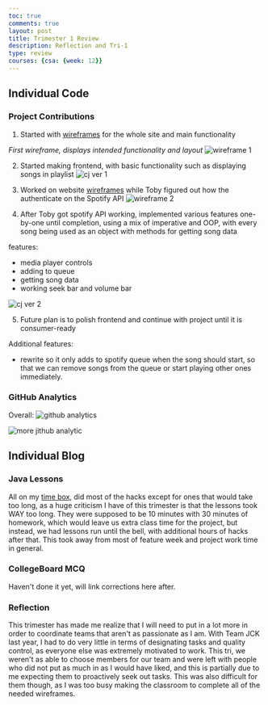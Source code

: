 ```yaml
---
toc: true
comments: true
layout: post
title: Trimester 1 Review
description: Reflection and Tri-1
type: review
courses: {csa: {week: 12}}
---
```


## Individual Code

### Project Contributions

1. Started with [wireframes](https://docs.google.com/presentation/d/1JFz59CtWL6IM7yGFAZ1xzYOHxlSQSY-VCx7tz9tGuJg/edit?usp=sharing) for the whole site and main functionality

*First wireframe, displays intended functionality and layout*
![wireframe 1](https://i.ibb.co/G01vj28/image-2023-11-05-165542375.png)

2. Started making frontend, with basic functionality such as displaying songs in playlist
![cj ver 1](https://i.ibb.co/RBHnXLP/image-2023-11-05-165913019.png)

3. Worked on website [wireframes](https://docs.google.com/presentation/d/1fXaGIKdYL9oNpeKzQ3WM83rSVGrm6iDKCGFzpBy3tv8/edit?usp=sharing) while Toby figured out how the authenticate on the Spotify API
![wireframe 2](https://i.ibb.co/8Y4dT4F/image-2023-11-05-170018385.png)

4. After Toby got spotify API working, implemented various features one-by-one until completion, using a mix of imperative and OOP, with every song being used as an object with methods for getting song data

features:
- media player controls
- adding to queue
- getting song data
- working seek bar and volume bar

![cj ver 2](https://i.ibb.co/1JfvTgh/image-2023-11-05-170321370.png)

5. Future plan is to polish frontend and continue with project until it is consumer-ready

Additional features:
- rewrite so it only adds to spotify queue when the song should start, so that we can remove songs from the queue or start playing other ones immediately.

### GitHub Analytics

Overall:
![github analytics](https://i.ibb.co/RbBTkb1/image-2023-11-05-170804943.png)

![more jithub analytic](https://i.ibb.co/QbqDFhm/image-2023-11-05-171010877.png)

## Individual Blog

### Java Lessons
All on my [time box](https://aidenhuynh.github.io/Epic_CSA/advanced_timebox), did most of the hacks except for ones that would take too long, as a huge criticism I have of this trimester is that the lessons took WAY too long. They were supposed to be 10 minutes with 30 minutes of homework, which would leave us extra class time for the project, but instead, we had lessons run until the bell, with additional hours of hacks after that. This took away from most of feature week and project work time in general.

### CollegeBoard MCQ

Haven't done it yet, will link corrections here after.

### Reflection
This trimester has made me realize that I will need to put in a lot more in order to coordinate teams that aren't as passionate as I am. With Team JCK last year, I had to do very little in terms of designating tasks and quality control, as everyone else was extremely motivated to work. This tri, we weren't as able to choose members for our team and were left with people who did not put as much in as I would have liked, and this is partially due to me expecting them to proactively seek out tasks. This was also difficult for them though, as I was too busy making the classroom to complete all of the needed wireframes.